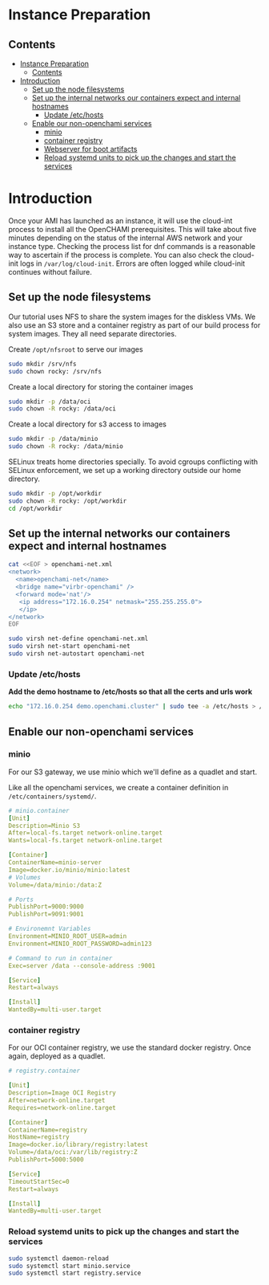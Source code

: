 # Instance Preparation

## Contents

- [Instance Preparation](#instance-preparation)
  - [Contents](#contents)
- [Introduction](#introduction)
  - [Set up the node filesystems](#set-up-the-node-filesystems)
  - [Set up the internal networks our containers expect and internal hostnames](#set-up-the-internal-networks-our-containers-expect-and-internal-hostnames)
    - [Update /etc/hosts](#update-etchosts)
  - [Enable our non-openchami services](#enable-our-non-openchami-services)
    - [minio](#minio)
    - [container registry](#container-registry)
    - [Webserver for boot artifacts](#webserver-for-boot-artifacts)
    - [Reload systemd units to pick up the changes and start the services](#reload-systemd-units-to-pick-up-the-changes-and-start-the-services)

# Introduction

Once your AMI has launched as an instance, it will use the cloud-int process to install all the OpenCHAMI prerequisites.  This will take about five minutes depending on the status of the internal AWS network and your instance type.  Checking the process list for dnf commands is a reasonable way to ascertain if the process is complete.  You can also check the cloud-init logs in `/var/log/cloud-init`.  Errors are often logged while cloud-init continues without failure.


## Set up the node filesystems

Our tutorial uses NFS to share the system images for the diskless VMs.  We also use an S3 store and a container registry as part of our build process for system images.  They all need separate directories.

Create `/opt/nfsroot` to serve our images

```bash
sudo mkdir /srv/nfs
sudo chown rocky: /srv/nfs
```

Create a local directory for storing the container images

```bash
sudo mkdir -p /data/oci
sudo chown -R rocky: /data/oci
```

Create a local directory for s3 access to images

```bash
sudo mkdir -p /data/minio
sudo chown -R rocky: /data/minio
```

SELinux treats home directories specially. To avoid cgroups conflicting with SELinux enforcement, we set up a working directory outside our home directory.

```bash
sudo mkdir -p /opt/workdir
sudo chown -R rocky: /opt/workdir
cd /opt/workdir
```

## Set up the internal networks our containers expect and internal hostnames

```bash
cat <<EOF > openchami-net.xml
<network>
  <name>openchami-net</name>
  <bridge name="virbr-openchami" />
  <forward mode='nat'/>
   <ip address="172.16.0.254" netmask="255.255.255.0">
   </ip>
</network>
EOF

sudo virsh net-define openchami-net.xml
sudo virsh net-start openchami-net
sudo virsh net-autostart openchami-net
```

### Update /etc/hosts

**Add the demo hostname to /etc/hosts so that all the certs and urls work**
   ```bash
   echo "172.16.0.254 demo.openchami.cluster" | sudo tee -a /etc/hosts > /dev/null
   ```


## Enable our non-openchami services



### minio

For our S3 gateway, we use minio which we'll define as a quadlet and start.

Like all the openchami services, we create a container definition in `/etc/containers/systemd/`.

```yaml
# minio.container
[Unit]
Description=Minio S3
After=local-fs.target network-online.target
Wants=local-fs.target network-online.target

[Container]
ContainerName=minio-server
Image=docker.io/minio/minio:latest
# Volumes
Volume=/data/minio:/data:Z

# Ports
PublishPort=9000:9000
PublishPort=9091:9001

# Environemnt Variables
Environment=MINIO_ROOT_USER=admin
Environment=MINIO_ROOT_PASSWORD=admin123

# Command to run in container
Exec=server /data --console-address :9001

[Service]
Restart=always

[Install]
WantedBy=multi-user.target
```

### container registry

For our OCI container registry, we use the standard docker registry.  Once again, deployed as a quadlet.

```yaml
# registry.container

[Unit]
Description=Image OCI Registry
After=network-online.target
Requires=network-online.target

[Container]
ContainerName=registry
HostName=registry
Image=docker.io/library/registry:latest
Volume=/data/oci:/var/lib/registry:Z
PublishPort=5000:5000

[Service]
TimeoutStartSec=0
Restart=always

[Install]
WantedBy=multi-user.target

```

### Reload systemd units to pick up the changes and start the services

```bash
sudo systemctl daemon-reload
sudo systemctl start minio.service
sudo systemctl start registry.service
```
